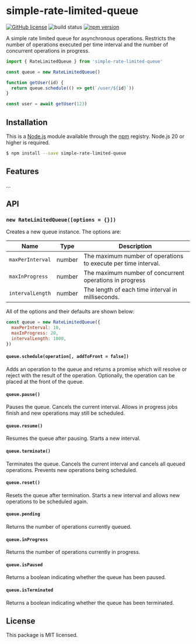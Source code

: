 # simple-rate-limited-queue

[![GitHub license](https://img.shields.io/badge/license-MIT-blue.svg)](https://github.com/i-like-robots/simple-rate-limited-queue/blob/main/LICENSE) ![build status](https://github.com/i-like-robots/simple-rate-limited-queue/actions/workflows/test.yml/badge.svg?branch=main) [![npm version](https://img.shields.io/npm/v/simple-rate-limited-queue.svg?style=flat)](https://www.npmjs.com/package/simple-rate-limited-queue)

A simple rate limited queue for asynchronous operations. Restricts the number of operations executed per time interval and the number of concurrent operations in progress.

```js
import { RateLimitedQueue } from 'simple-rate-limited-queue'

const queue = new RateLimitedQueue()

function getUser(id) {
  return queue.schedule(() => get(`/user/${id}`))
}

const user = await getUser(123)
```

## Installation

This is a [Node.js] module available through the [npm] registry. Node.js 20 or higher is required.

```sh
$ npm install --save simple-rate-limited-queue
```

[Node.js]: https://nodejs.org/en/
[npm]: https://www.npmjs.com/
[npm install]: https://docs.npmjs.com/getting-started/installing-npm-packages-locally

## Features

...

## API

### `new RateLimitedQueue([options = {}])`

Creates a new queue instance. The options are:

| Name               | Type   | Description                                                    |
| ------------------ | ------ | -------------------------------------------------------------- |
| `maxPerInterval`   | number | The maximum number of operations to execute per time interval. |
| `maxInProgress` | number | The maximum number of concurrent operations in progress        |
| `intervalLength`   | number | The length of each time interval in milliseconds.              |

All of the options and their defaults are shown below:

```js
const queue = new RateLimitedQueue({
  maxPerInterval: 10,
  maxInProgress: 20,
  intervalLength: 1000,
})
```

#### `queue.schedule(operation[, addToFront = false])`

Adds an operation to the queue and returns a promise which will resolve or reject with the result of the operation. Optionally, the operation can be placed at the front of the queue.

#### `queue.pause()`

Pauses the queue. Cancels the current interval. Allows in progress jobs finish and new operations may still be scheduled.

#### `queue.resume()`

Resumes the queue after pausing. Starts a new interval.

#### `queue.terminate()`

Terminates the queue. Cancels the current interval and cancels all queued operations. Prevents new operations being scheduled.

#### `queue.reset()`

Resets the queue after termination. Starts a new interval and allows new operations to be scheduled again.

#### `queue.pending`

Returns the number of operations currently queued.

#### `queue.inProgress`

Returns the number of operations currently in progress.

#### `queue.isPaused`

Returns a boolean indicating whether the queue has been paused.

#### `queue.isTerminated`

Returns a boolean indicating whether the queue has been terminated.

## License

This package is MIT licensed.
